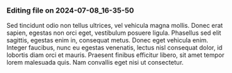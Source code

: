 

### Editing file on 2024-07-08_16-35-50

Sed tincidunt odio non tellus ultrices, vel vehicula magna mollis. Donec erat sapien, egestas non orci eget, vestibulum posuere ligula. Phasellus sed elit sagittis, egestas enim in, consequat metus. Donec eget vehicula enim. Integer faucibus, nunc eu egestas venenatis, lectus nisl consequat dolor, id lobortis diam orci et mauris. Praesent finibus efficitur libero, sit amet tempor lorem malesuada quis. Nam convallis eget nisi ut consectetur.


